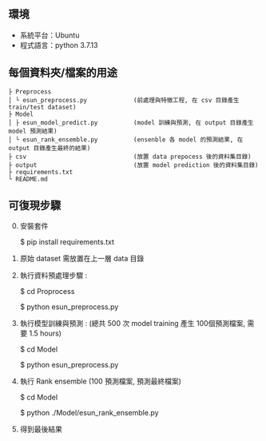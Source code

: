 ## 環境
* 系統平台：Ubuntu
* 程式語言：python 3.7.13

## 每個資料夾/檔案的用途
```
├ Preprocess
│ └ esun_preprocess.py             (前處理與特徵工程, 在 csv 目錄產生 train/test dataset)
├ Model
│ ├ esun_model_predict.py          (model 訓練與預測, 在 output 目錄產生 model 預測結果)
│ └ esun_rank_ensemble.py          (ensenble 各 model 的預測結果, 在 output 目錄產生最終的結果)
├ csv                              (放置 data prepocess 後的資料集目錄)
├ output                           (放置 model prediction 後的資料集目錄)
├ requirements.txt
└ README.md
```

## 可復現步驟

0. 安裝套件

    

    $ pip install requirements.txt

    

1. 原始 dataset 需放置在上一層 data 目錄

   

2. 執行資料預處理步驟 :

   

   $ cd Proprocess

   $ python esun_preprocess.py

   

3. 執行模型訓練與預測 : (總共 500 次 model training 產生 100個預測檔案, 需要 1.5 hours)

   

   $ cd Model

   $ python esun_preprocess.py

   

4. 執行  Rank ensemble (100 預測檔案, 預測最終檔案)

   

   $ cd Model

   $ python ./Model/esun_rank_ensemble.py

   

5. 得到最後結果 

